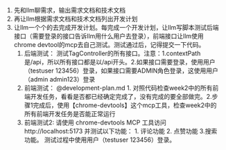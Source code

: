 1. 先和llm聊需求，输出需求文档和技术文档
2. 再让llm根据需求文档和技术文档列出开发计划
3. 让llm一个个的去完成开发计划。每完成一个开发计划，让llm写脚本测试后端接口（需要登录的接口告诉llm用什么用户去登录），前端接口让llm使用chrome devtool的mcp去自己测试。测试通过后，记得提交一下代码。
   1. 后端测试： 测试TagController的所有接口。注意：1.contextPath是/api，所以所有接口都是以/api开头。2.如果接口需要登录，使用用户（testuser 123456）登录，如果接口需要ADMIN角色登录，这使用用户（admin admin123）登录
   2. 前端测试： @development-plan.md 1. 对照代码检查week2中的所有前端开发任务，看看是否都已经确定完成了，没有完成的要全部做完。2.步骤1完成后，使用【chrome-devtools】这个mcp工具，检查week2中的所有前端开发任务是否能正常运行
   3. 前端测试2: 请使用 chrome-devtools MCP 工具访问 http://localhost:5173 并测试以下功能： 1. 评论功能 2. 点赞功能 3.搜索功能。 测试过程中使用用户（testuser 123456）登录。

